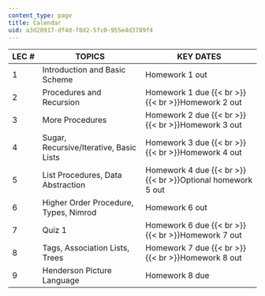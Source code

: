 ```yaml
---
content_type: page
title: Calendar
uid: a3d20917-df4d-f8d2-5fc0-955e4d3789f4
---
```


| LEC # | TOPICS | KEY DATES |
| --- | --- | --- |
| 1 | Introduction and Basic Scheme | Homework 1 out |
| 2 | Procedures and Recursion | Homework 1 due  {{< br >}}  {{< br >}}Homework 2 out |
| 3 | More Procedures | Homework 2 due  {{< br >}}  {{< br >}}Homework 3 out |
| 4 | Sugar, Recursive/Iterative, Basic Lists | Homework 3 due  {{< br >}}  {{< br >}}Homework 4 out |
| 5 | List Procedures, Data Abstraction | Homework 4 due  {{< br >}}  {{< br >}}Optional homework 5 out |
| 6 | Higher Order Procedure, Types, Nimrod | Homework 6 out |
| 7 | Quiz 1 | Homework 6 due  {{< br >}}  {{< br >}}Homework 7 out |
| 8 | Tags, Association Lists, Trees | Homework 7 due  {{< br >}}  {{< br >}}Homework 8 out |
| 9 | Henderson Picture Language | Homework 8 due